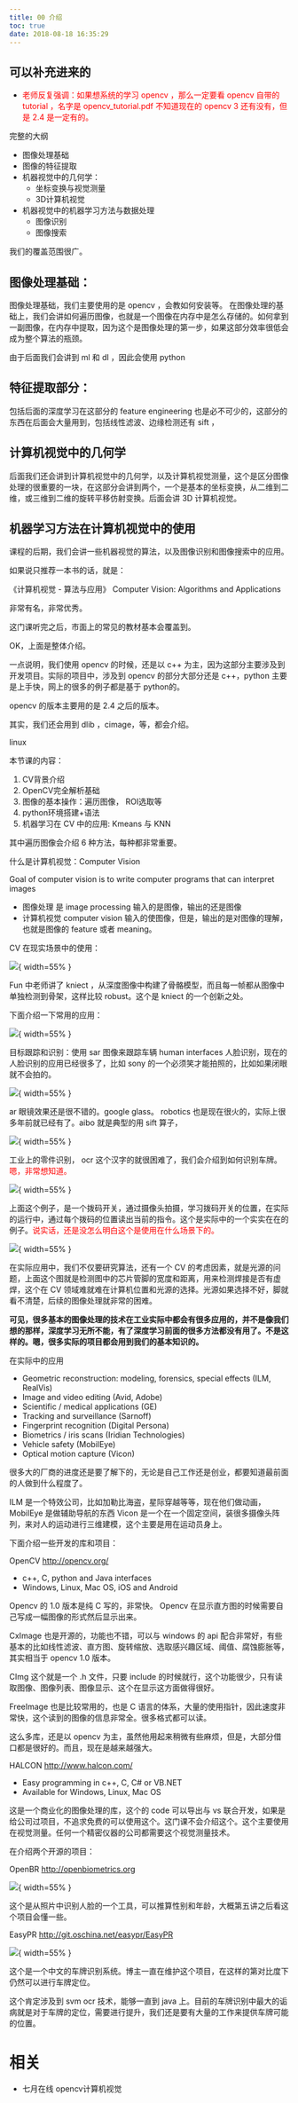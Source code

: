 ```yaml
---
title: 00 介绍
toc: true
date: 2018-08-18 16:35:29
---
```




## 可以补充进来的
- <span style="color:red;">老师反复强调：如果想系统的学习 opencv ，那么一定要看 opencv 自带的 tutorial ，名字是 opencv_tutorial.pdf 不知道现在的 opencv 3 还有没有，但是 2.4 是一定有的。</span>


完整的大纲

- 图像处理基础
- 图像的特征提取
- 机器视觉中的几何学：
    - 坐标变换与视觉测量
    - 3D计算机视觉
- 机器视觉中的机器学习方法与数据处理
    - 图像识别
    - 图像搜索


我们的覆盖范围很广。

## 图像处理基础：

图像处理基础，我们主要使用的是 opencv ，会教如何安装等。
在图像处理的基础上，我们会讲如何遍历图像，也就是一个图像在内存中是怎么存储的。如何拿到一副图像，在内存中提取，因为这个是图像处理的第一步，如果这部分效率很低会成为整个算法的瓶颈。

由于后面我们会讲到 ml 和 dl ，因此会使用 python

## 特征提取部分：

包括后面的深度学习在这部分的 feature engineering 也是必不可少的，这部分的东西在后面会大量用到，包括线性滤波、边缘检测还有 sift ，

## 计算机视觉中的几何学

后面我们还会讲到计算机视觉中的几何学，以及计算机视觉测量，这个是区分图像处理的很重要的一块，在这部分会讲到两个，一个是基本的坐标变换，从二维到二维，或三维到二维的旋转平移仿射变换。后面会讲 3D 计算机视觉。

## 机器学习方法在计算机视觉中的使用

课程的后期，我们会讲一些机器视觉的算法，以及图像识别和图像搜索中的应用。





如果说只推荐一本书的话，就是：

《计算机视觉 - 算法与应用》 Computer Vision: Algorithms and Applications

非常有名，非常优秀。

这门课听完之后，市面上的常见的教材基本会覆盖到。

OK，上面是整体介绍。

一点说明，我们使用 opencv 的时候，还是以 c++ 为主，因为这部分主要涉及到开发项目。实际的项目中，涉及到 opencv 的部分大部分还是 c++，python 主要是上手快，网上的很多的例子都是基于 python的。

opencv 的版本主要用的是 2.4 之后的版本。

其实，我们还会用到 dlib ，cimage，等，都会介绍。

linux




本节课的内容：

1. CV背景介绍
2. OpenCV完全解析基础
3. 图像的基本操作：遍历图像， ROI选取等
4. python环境搭建+语法
5. 机器学习在 CV 中的应用: Kmeans 与 KNN


其中遍历图像会介绍 6 种方法，每种都非常重要。


什么是计算机视觉：Computer Vision

Goal of computer vision is to write computer programs that can interpret images

- 图像处理 是 image processing 输入的是图像，输出的还是图像
- 计算机视觉 computer vision 输入的使图像，但是，输出的是对图像的理解，也就是图像的 feature 或者 meaning。



CV 在现实场景中的使用：

![](http://images.iterate.site/blog/image/180805/4EiDa79jIL.png?imageslim){ width=55% }

Fun 中老师讲了 kniect ，从深度图像中构建了骨骼模型，而且每一帧都从图像中单独检测到骨架，这样比较 robust。这个是 kniect 的一个创新之处。

下面介绍一下常用的应用：

![](http://images.iterate.site/blog/image/180805/Ka8LilE0j0.png?imageslim){ width=55% }


目标跟踪和识别：使用 sar 图像来跟踪车辆
human interfaces
人脸识别，现在的人脸识别的应用已经很多了，比如 sony 的一个必须笑才能拍照的，比如如果闭眼就不会拍的。


![](http://images.iterate.site/blog/image/180805/Bmf6BCgG1H.png?imageslim){ width=55% }

ar 眼镜效果还是很不错的。google glass。
robotics 也是现在很火的，实际上很多年前就已经有了。aibo 就是典型的用 sift 算子，

![](http://images.iterate.site/blog/image/180805/cjkdH2B0b1.png?imageslim){ width=55% }

工业上的零件识别，
ocr 这个汉字的就很困难了，我们会介绍到如何识别车牌。<span style="color:red;">嗯，非常想知道。</span>


![](http://images.iterate.site/blog/image/180805/Hl3dCjBJj1.png?imageslim){ width=55% }


上面这个例子，是一个拨码开关，通过摄像头拍摄，学习拨码开关的位置，在实际的运行中，通过每个拨码的位置读出当前的指令。这个是实际中的一个实实在在的例子。<span style="color:red;">说实话，还是没怎么明白这个是使用在什么场景下的。</span>


![](http://images.iterate.site/blog/image/180805/e0iiGlbJfh.png?imageslim){ width=55% }

在实际应用中，我们不仅要研究算法，还有一个 CV 的考虑因素，就是光源的问题，上面这个图就是检测图中的芯片管脚的宽度和距离，用来检测焊接是否有虚焊，这个在 CV 领域难就难在计算机位置和光源的选择。光源如果选择不好，脚就看不清楚，后续的图像处理就非常的困难。

**可见，很多基本的图像处理的技术在工业实际中都会有很多应用的，并不是像我们想的那样，深度学习无所不能，有了深度学习前面的很多方法都没有用了。不是这样的。嗯，很多实际的项目都会用到我们的基本知识的。**



在实际中的应用

- Geometric reconstruction: modeling, forensics, special effects (ILM, RealVis)
- Image and video editing (Avid, Adobe)
- Scientific / medical applications (GE)
- Tracking and surveillance (Sarnoff)
- Fingerprint recognition (Digital Persona)
- Biometrics / iris scans (Iridian Technologies)
- Vehicle safety (MobilEye)
- Optical motion capture (Vicon)

很多大的厂商的进度还是要了解下的，无论是自己工作还是创业，都要知道最前面的人做到什么程度了。

ILM 是一个特效公司，比如加勒比海盗，星际穿越等等，现在他们做动画，
MobilEye 是做辅助导航的东西
Vicon 是一个在一个固定空间，装很多摄像头阵列，来对人的运动进行三维建模，这个主要是用在运动员身上。


下面介绍一些开发的库和项目：

OpenCV http://opencv.org/

- c++, C, python and Java interfaces
- Windows, Linux, Mac OS, iOS and Android

Opencv 的 1.0 版本是纯 C 写的，非常快。
Opencv 在显示直方图的时候需要自己写成一幅图像的形式然后显示出来。

CxImage 也是开源的，功能也不错，可以与 windows 的 api 配合非常好，有些基本的比如线性滤波、直方图、旋转缩放、选取感兴趣区域、阈值、腐蚀膨胀等，其实相当于 opencv 1.0 版本。

CImg 这个就是一个 .h 文件，只要 include 的时候就行，这个功能很少，只有读取图像、图像列表、图像显示、这个在显示这方面做得很好。

FreeImage 也是比较常用的，也是 C 语言的体系，大量的使用指针，因此速度非常快，这个读到的图像的信息非常全。很多格式都可以读。

这么多库，还是以 opencv 为主，虽然他用起来稍微有些麻烦，但是，大部分借口都是很好的。而且，现在是越来越强大。


HALCON http://www.halcon.com/
- Easy programming in c++, C, C# or VB.NET
- Available for Windows, Linux, Mac OS

这是一个商业化的图像处理的库，这个的 code 可以导出与 vs 联合开发，如果是给公司过项目，不追求免费的可以使用这个。这门课不会介绍这个。这个主要使用在视觉测量。任何一个精密仪器的公司都需要这个视觉测量技术。



在介绍两个开源的项目：

OpenBR http://openbiometrics.org

![](http://images.iterate.site/blog/image/180805/kj5Ih75biL.png?imageslim){ width=55% }

这个是从照片中识别人脸的一个工具，可以推算性别和年龄，大概第五讲之后看这个项目会懂一些。


EasyPR
http://git.oschina.net/easypr/EasyPR

![](http://images.iterate.site/blog/image/180805/gHlGH2h60d.png?imageslim){ width=55% }

这个是一个中文的车牌识别系统。博主一直在维护这个项目，在这样的第对比度下仍然可以进行车牌定位。

这个肯定涉及到 svm  ocr 技术，能够一直到 java 上。目前的车牌识别中最大的诟病就是对于车牌的定位，需要进行提升，我们还是要有大量的工作来提供车牌可能的位置。





# 相关

- 七月在线 opencv计算机视觉
